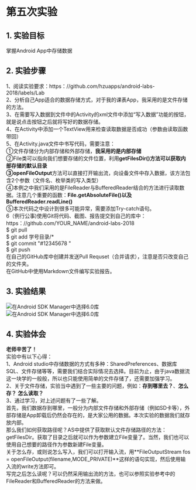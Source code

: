 ﻿# 第五次实验 

## 1. 实验目标  
掌握Android App中存储数据  
 
## 2. 实验步骤  
1、阅读实验要求：https：//github.com/hzuapps/android-labs-2018/labels/Lab  
2、分析自己App适合的数据存储方式，对于我的课表App，我采用的是文件存储的方法。       
3、在需要写入数据到文件中的Activity的xml文件中添加“写入数据”功能的按钮，就是说点击按钮之后就将写好的数据存储。           
4、在Activity中添加一个TextView用来检查读取数据是否成功（参数由读取函数带回）  
5、在Activity.java文件中书写代码，需要注意：  
①文件存储分为内部存储和外部存储，**我采用的是内部存储**  
②File类可以指向我们想要存储的文件位置，利用**getFilesDir()**方法可以获取内部存储的默认目录  
③**openFileOutput**方法可以直接打开输出流，向设备文件中存入数据，该方法包含2个参数（文件名、枚举类的写入类型）  
④本例之中我们采用的是FileReader与BufferedReader结合的方法进行读取数据。注意几个重要的函数：**File.getAbsoluteFile()**以及**BufferedReader.readLine()**  
⑤本次代码之中设计到很多可能异常，需要添加Try-catch语句。            
6（例行公事)使用Git将代码、截图、报告提交到自己的库中：https：//github.com/YOUR_NAME/android-labs-2018    
$ git pull  
$ git add 学号目录/*  
$ git commit "#12345678 "  
$ git push  
在自己的GitHub库中创建并发送Pull Requset（合并请求），注意是否只改变自己的文件夹。    
在GitHub中使用Markdown文件编写实验报告。


## 3. 实验结果  

![在Android SDK Manager中选择6.0库](https://raw.githubusercontent.com/DcXuhm/android-labs-2018/master/soft1614080902337/实验5截图/实验五1.png "配置教育网下载代理")    
![在Android SDK Manager中选择6.0库](https://raw.githubusercontent.com/DcXuhm/android-labs-2018/master/soft1614080902337/实验5截图/实验五2.png "配置教育网下载代理")  

  
 

## 4. 实验体会  

**老师辛苦了！**    
实验中有以下心得：      
1、Android studio中存储数据的方式有多种：SharedPreferences、数据库SQL、文件存储等等，需要我们结合实际情况去选择。目前为止，由于java数据流这一块学的一般般，所以也只能使用简单的文件存储了，还需要加强学习。    
2、关于文件存储，实验当中遇到了一些主要的问题，例如：**存到哪里去？**、**怎么存？** **怎么读取？**  
3、通过学习，对上述问题有了一些了解。  
    首先，我们数据存到哪里，一般分为内部文件存储和外部存储（例如SD卡等），外部存储是App卸载后仍然会存在的，是大家公用的数据。本次实验的数据我们就存放内部。  
    那么我们如何获取路径呢？AS中提供了获取默认文件存储路径的方法：getFilesDir。获取了目录之后就可以作为参数建立File变量了。当然，我们也可以使用自己想要的路径作为参数新建File变量。  
    关于怎么存，或则说怎么写入，我们可以打开输入流，用**FileOutputStream fos = openFileOutput(filename,MODE_PRIVATE)**这样的语句实现，然后使用输入流的write方法即可。  
    写完之后怎么读呢？可以仍然采用输出流的方法，也可以参照实验参考中的FileReader和BufferedReader的方法来做。  